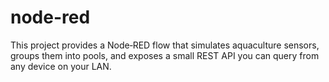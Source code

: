 # node-red
This project provides a Node‑RED flow that simulates aquaculture sensors, groups them into pools, and exposes a small REST API you can query from any device on your LAN.
